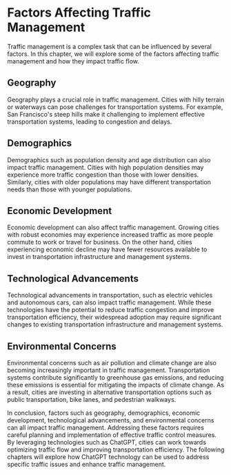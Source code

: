 Factors Affecting Traffic Management
=================================================================================

Traffic management is a complex task that can be influenced by several factors. In this chapter, we will explore some of the factors affecting traffic management and how they impact traffic flow.

Geography
---------

Geography plays a crucial role in traffic management. Cities with hilly terrain or waterways can pose challenges for transportation systems. For example, San Francisco's steep hills make it challenging to implement effective transportation systems, leading to congestion and delays.

Demographics
------------

Demographics such as population density and age distribution can also impact traffic management. Cities with high population densities may experience more traffic congestion than those with lower densities. Similarly, cities with older populations may have different transportation needs than those with younger populations.

Economic Development
--------------------

Economic development can also affect traffic management. Growing cities with robust economies may experience increased traffic as more people commute to work or travel for business. On the other hand, cities experiencing economic decline may have fewer resources available to invest in transportation infrastructure and management systems.

Technological Advancements
--------------------------

Technological advancements in transportation, such as electric vehicles and autonomous cars, can also impact traffic management. While these technologies have the potential to reduce traffic congestion and improve transportation efficiency, their widespread adoption may require significant changes to existing transportation infrastructure and management systems.

Environmental Concerns
----------------------

Environmental concerns such as air pollution and climate change are also becoming increasingly important in traffic management. Transportation systems contribute significantly to greenhouse gas emissions, and reducing these emissions is essential for mitigating the impacts of climate change. As a result, cities are investing in alternative transportation options such as public transportation, bike lanes, and pedestrian walkways.

In conclusion, factors such as geography, demographics, economic development, technological advancements, and environmental concerns can all impact traffic management. Addressing these factors requires careful planning and implementation of effective traffic control measures. By leveraging technologies such as ChatGPT, cities can work towards optimizing traffic flow and improving transportation efficiency. The following chapters will explore how ChatGPT technology can be used to address specific traffic issues and enhance traffic management.


